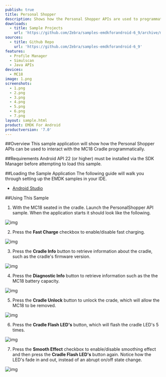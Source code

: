 ```yaml
---
publish: true
title: Personal Shopper
description: Shows how the Personal Shopper APIs are used to programmatically interact with the MC18 cradle.
downloads:
  - title: Sample Projects
    url: 'https://github.com/Zebra/samples-emdkforandroid-6_9/archive/master.zip'
sources:
  - title: Github Repo
    url: 'https://github.com/Zebra/samples-emdkforandroid-6_9'
features:
  - Profile Manager
  - Simulscan
  - Java APIs
devices:
  - MC18
image: 1.png
screenshots:
  - 1.png
  - 2.png
  - 3.png
  - 4.png
  - 5.png
  - 6.png
  - 7.png
layout: sample.html
product: EMDK For Android
productversion: '7.0'
---
```


##Overview
This sample application will show how the Personal Shopper APIs can be used to interact with the MC18 Cradle programmatically.



##Requirements
Android API 22 (or higher) must be installed via the SDK Manager before attempting to load this sample.

##Loading the Sample Application
The following guide will walk you through setting up the EMDK samples in your IDE.

* [Android Studio](/emdk-for-android/7-0/guide/emdksamples_androidstudio)

##Using This Sample

1.  With the MC18 seated in the cradle. Launch the PersonalShopper API sample.
 When the application starts it should look like the following.

  ![img](personalShopperSampleFirstLaunch.png)

2. Press the **Fast Charge** checkbox to enable/disable fast charging.

  ![img](personalShopperSampleFastCharge.png)

3. Press the **Cradle Info** button to retrieve information about the cradle, such as the cradle's firmware version.

  ![img](personalShopperSampleCradleInfo.png)

4. Press the **Diagnostic Info** button to retrieve information such as the the MC18 battery capacity.

  ![img](personalShopperSampleDiagnosticInfo.png)

5. Press the **Cradle Unlock** button to unlock the crade, which will allow the MC18 to be removed.

  ![img](personalShopperSampleUnlockCradle.png)

6. Press the **Cradle Flash LED's** button, which will flash the cradle LED's 5 times.

  ![img](personalShopperSampleFlashLED.png)

7. Press the **Smooth Effect** checkbox to enable/disable smoothing effect and then press the **Cradle Flash LED's** button again. Notice how the
LED's fade in and out, instead of an abrupt on/off state change.

  ![img](personalShopperSampleSmoothEffect.png)




















